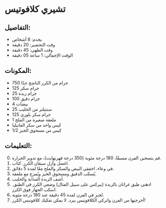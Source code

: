 # تشيري كلافوتيس

## التفاصيل:
* يخدم: 8 أشخاص
* وقت التحضير: 20 دقيقة
* وقت الطهي: 45 دقيقة
* الوقت الإجمالي: 1 ساعة 05 دقيقة

## المكونات:
* 750 جرام من الكرز الناضج جدًا
* 125 جرام سكر
* 25 جرام زبدة
* 100 جرام دقيق
* 4 بيضات
* 25 سنتيلتر من الحليب
* 125 جرام سكر بلوري
* 1 ملعقة صغيرة من الملح
* كيس واحد من سكر الفانيليا
* 1/2 كيس من مسحوق الخبز

## التعليمات:
0. قم بتسخين الفرن مسبقًا، 180 درجة مئوية (350 درجة فهرنهايت)، مع تدوير الحرارة.
1. اغسل وأزل سيقان الكرز. كتاب.
2. في وعاء، اخفقي البيض والسكر والملح معًا لمدة 5 دقائق.
3. يُسكب الدقيق ومسحوق الخبز ويُمزج مع ملعقة. 
4. أضف الزبدة المذابة والحليب.
5. ادهني طبق غراتان بالزبدة (بيركس على سبيل المثال) وضعي الكرز في الطبق. اسكب الجهاز فوق الكرز.
6. تُخبز في الفرن لمدة 45 دقيقة عند 180 درجة مئوية. 
6. أخرجيها من الفرن واتركي الكلافوتيس يبرد. لا يمكن تفكيك كلافوتيس الكرز!
